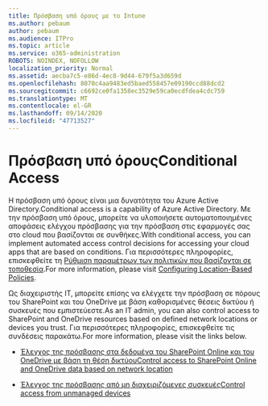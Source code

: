 ```yaml
---
title: Πρόσβαση υπό όρους με το Intune
ms.author: pebaum
author: pebaum
ms.audience: ITPro
ms.topic: article
ms.service: o365-administration
ROBOTS: NOINDEX, NOFOLLOW
localization_priority: Normal
ms.assetid: aecba7c5-e86d-4ec8-9d44-679f5a3d659d
ms.openlocfilehash: 8070c4aa9483ed5baed558457e09190ccd88dcd2
ms.sourcegitcommit: c6692ce0fa1358ec3529e59ca0ecdfdea4cdc759
ms.translationtype: MT
ms.contentlocale: el-GR
ms.lasthandoff: 09/14/2020
ms.locfileid: "47713527"
---
```

# <a name="conditional-access"></a><span data-ttu-id="fa99b-102">Πρόσβαση υπό όρους</span><span class="sxs-lookup"><span data-stu-id="fa99b-102">Conditional Access</span></span>

<span data-ttu-id="fa99b-103">Η πρόσβαση υπό όρους είναι μια δυνατότητα του Azure Active Directory.</span><span class="sxs-lookup"><span data-stu-id="fa99b-103">Conditional access is a capability of Azure Active Directory.</span></span> <span data-ttu-id="fa99b-104">Με την πρόσβαση υπό όρους, μπορείτε να υλοποιήσετε αυτοματοποιημένες αποφάσεις ελέγχου πρόσβασης για την πρόσβαση στις εφαρμογές σας στο cloud που βασίζονται σε συνθήκες.</span><span class="sxs-lookup"><span data-stu-id="fa99b-104">With conditional access, you can implement automated access control decisions for accessing your cloud apps that are based on conditions.</span></span> <span data-ttu-id="fa99b-105">Για περισσότερες πληροφορίες, επισκεφθείτε τη [Ρύθμιση παραμέτρων των πολιτικών που βασίζονται σε τοποθεσία](https://docs.microsoft.com/azure/active-directory/conditional-access/overview).</span><span class="sxs-lookup"><span data-stu-id="fa99b-105">For more information, please visit [Configuring Location-Based Policies](https://docs.microsoft.com/azure/active-directory/conditional-access/overview).</span></span>

<span data-ttu-id="fa99b-106">Ως διαχειριστής IT, μπορείτε επίσης να ελέγχετε την πρόσβαση σε πόρους του SharePoint και του OneDrive με βάση καθορισμένες θέσεις δικτύου ή συσκευές που εμπιστεύεστε.</span><span class="sxs-lookup"><span data-stu-id="fa99b-106">As an IT admin, you can also control access to SharePoint and OneDrive resources based on defined network locations or devices you trust.</span></span> <span data-ttu-id="fa99b-107">Για περισσότερες πληροφορίες, επισκεφθείτε τις συνδέσεις παρακάτω.</span><span class="sxs-lookup"><span data-stu-id="fa99b-107">For more information, please visit the links below.</span></span>

- [<span data-ttu-id="fa99b-108">Έλεγχος της πρόσβασης στα δεδομένα του SharePoint Online και του OneDrive με βάση τη θέση δικτύου</span><span class="sxs-lookup"><span data-stu-id="fa99b-108">Control access to SharePoint Online and OneDrive data based on network location</span></span>](https://docs.microsoft.com/sharepoint/control-access-based-on-network-location)

- [<span data-ttu-id="fa99b-109">Έλεγχος της πρόσβασης από μη διαχειριζόμενες συσκευές</span><span class="sxs-lookup"><span data-stu-id="fa99b-109">Control access from unmanaged devices</span></span>](https://docs.microsoft.com/sharepoint/control-access-from-unmanaged-devices)

